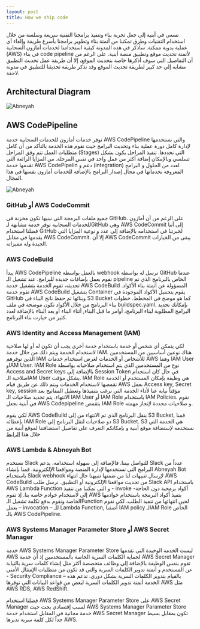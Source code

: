 ```yaml
---
layout: post
title: How we ship code
---
```

نسعى في أبنية إلى جعل تجربة بناء وتنفيذ برامجنا التقنية سريعة وسلسة من خلال استخدام التقنيات وطرق تمكننا من أتمتة بناء وتطوير برامجنا بأسرع طريقة وإلغاء أي عملية يدوية ممكنة. سأذكر في هذه المدونة كيفية استخدامنا لخدمات أمازون السحابية (AWS) في بناء code pipeline لأتمتة تحديث موقع وتطبيق منصة أبنية. على الرغم من أن التفاصيل التي سوف أذكرها خاصة بتحديث الموقع، إلا أن طريقة عمل تحديث التطبيق مشابه إلى حد كبير لطريقة تحديث الموقع وقد نذكر طريقة تحديثنا للتطبيق في مدونة لاحقة.

## Architectural Diagram
<img src="https://blog.abneyah.com/public/img/cicd.png" alt="Abneyah">

## AWS CodePipeline
توفر خدمات أمازون للخدمات السحابية خدمة AWS CodePipeline والتي نستخدمها لإدارة كامل دورة عملية بناء وتحديث البرامج حيث تقوم هذه الخدمة بالتأكد من أن كامل متطلبات العمل تتم وفق المراحل (Stages) التي نحددها. تنفيذ المراحل يكون بشكل تسلسي وبالإمكان إضافة أكثر من عمل واحد في نفس المرحلة. من المزايا الرائعة التي تقدمها خدمة AWS CodePipelin دعم و (integration) لعدد من الحلول و البرامج المعروفة بخدماتها في مجال إصدار البرامج بالإضافة للخدمات أمازون نفسها في هذا المجال.

<img src="https://blog.abneyah.com/public/img/codepipeline.png" alt="Abneyah">

### GitHub أو AWS CodeCommit
جميع ملفات البرمجة التي نبنيها تكون مخزنة في GitHub. على الرغم من أن أمازون للخدمات السحابية توفر خدمة مشابهة لـGitHub وهي AWS CodeCommit إلى أننا فضلنا استخدام GitHub لخبرتنا في استخدامه بالإضافة إلى عدد و نوعية المزايا التي يقدمها في مقابل AWS CodeCommit. إلا أن AWS CodeCommit يبقى من الخيارات الجيدة وله مميزاته.

### AWS CodeBuild
يبدأ AWS CodePipeline بالعمل بواسطة webhook ترسل له بواسطة GitHub عندما نقوم بعمل بإضافات جديدة للبرامج. عند تشغيل الـ pipeline الخاص بالبرنامج الذي تم تحديثه، تقوم الخدمة بتشغيل خدمة AWS CodeBuild المسؤولة عن أتمتة بناء الأكواد. تقوم خدمة AWS CodeBuild بتشغيل Container يقوم بتحميل الأكواد الموجودة في GitHub وبنائها ثم حفظ ناتج البناء في S3 Bucket كما هو موضح في المخطط.  خطوات بناء البرنامج من خلال الأكواد تكون موضحة في ملف buildspec.yaml. بإمكانك تحديد البرامج المطلوبة لبناء البرنامج، أوامر ما قبل البناء, أثناء البناء أو بعد البناء بالإضافة لعدد كثير من خيارت بناء البرنامج.

### AWS Identity and Access Management (IAM)

لكي يتمكن أي شخص أو خدمة باستخدام خدمة أخرى يجب أن تكون له أو لها صلاحية لاستخدام الخدمة ويتم ذلك من خلال خدمة IAM. هناك نوعين أساسيين من المستخدمين الذين توفرهم IAM للأشخاص أو الخدمات لغرض استخدام خدمات AWS وهما IAM User وIAM User. IAM Role نوع من المستخدمين الذي يتم استخدام صلاحياته بواسطة Access and Secret keys بالإضافة إلى Session Token في حال كان استخدام صلاحية الـIAM User بشكل مؤقت. IAM Role هي وظيفة بإمكان المستخدم أو الخدمة تقمصها لاستخدام الخدمات ويتم ذلك عن طريق قيام AWS بعمل Access key, Secret key, session مؤقتاً نيابة عنا لأداء الخدمة التي نرغب بتنفيذها وتعطيل المفاتيح بعد الانتهاء. يتم تحديد صلاحيات الـ IAM User أو IAM Role باستخدام IAM Policies. نقوم في أبنية بجعل AWS Codepipeline يتقمص IAM Role و صلاحيات محددة لإنجاز مهمته.

لكي يقوم AWS CodeBuild بنقل البرنامج الذي تم الانتهاء من إلى S3 Bucket, قمنا بإعطائه IAM Role ذو صلاحيات لنقل البرنامج إلى S3 Bucket. S3 هي الخدمة التي نستخدمه لإستضافة موقع أبنية و بإمكانكم التعرف على تفاصيل استضافتنا لموقع أبنية من خلال هذا [الرابط](https://blog.abneyah.com/2021/05/20/Engineering-Abneyah-website/)

### AWS Lambda & Abneyah Bot
نستخدم Slack للتواصل بيننا. فالإضافة إلى سهولة استخدامه، يدعم Slack عدداً من البرامج التي نستخدمها لإدارة المنصة ومواقعنا الإلكترونية. قمنا بإنشاء Abneyah Bot باستخدام Slack webhook لإرسال تنبيهات لنا من ضمنها تنبيهنا حال انتهاء AWS CodeBuild من تحديث مواقعنا الإلكترونية أو التطبيق. نرسل طلب Slack API باستخدام AWS Lambda Function و التي تمكننا من تنفيذ  - invoke -أكواد برمجية دون الحاجة إلى لاستخدام خوادم خاصة بنا. إذ تقوم AWS بتفيذ أكواد البرمجة باستخدام خوادمها الخاصة ونقوم بدفع تكلفة تشغيل الـFunction لحين انتهائها من تنفيذ الطلب. لكي نقوم بعمل – invocation – للـ Lambda Function, أضفنا IAM policy لـIAM Role الخاص بالـ AWS CodePipeline. 

### AWS Systems Manager Parameter Store أو AWS Secret Manager
خدمة AWS Systems Manager Parameter Store ليست الخدمة الوحيدة التي تقدمها AWS لحماية الكلمات السرية الخاصة بالمستخدمين إذ أن خدمة AWS Secret Manager تقوم بنفس الوظيفة بالإضافة إلى وظائف متخصصة أكثر مثل إنشاء كلمات سرية بالنيابة عن المستخدم و أتمتة تدوير الكلمات السرية والتي قد تكون من متطلبات الإمتثال الأمني   - Security Compliance – بالقيام بتدوير الكلمات السرية بشكل دوري. تدعم هذه الخدمة أتمتة تدوير الكلمات السرية لبعض من قواعد البيانات التي توفرها AWS مثل AWS RDS, AWS RedShift.  

فضلنا استخدام AWS Systems Manager Parameter Store على AWS Secret Manager لسبب إقتصادي بحت حيث AWS Systems Manager Parameter Store خدمة مجانية في المقابل استخدام خدمة  AWS Secret Manager  تكون بمقابل بسيط جداً لكل كلمة سرية تديرها AWS.
